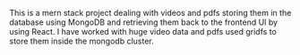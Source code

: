 This is a mern stack project dealing with videos and pdfs storing them in the database using MongoDB and retrieving them back to the frontend UI by using React.
I have worked with huge video data and pdfs used gridfs to store them inside the mongodb cluster.
